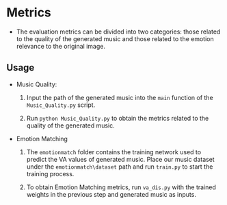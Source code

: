 # Metrics

+ The evaluation metrics can be divided into two categories: those related to the quality of the generated music and those related to the emotion relevance to the original image.

## Usage

+ Music Quality:
  
  1. Input the path of the generated music into the `main` function of the `Music_Quality.py` script.
  
  2. Run `python Music_Quality.py` to obtain the metrics related to the quality of the generated music.
+ Emotion Matching
  1. The `emotionmatch` folder contains the training network used to  predict the VA values of generated music. Place our music dataset under the `emotionmatch\dataset` path and run `train.py` to start the training process.
  
  2. To obtain Emotion Matching metrics, run `va_dis.py` with the trained weights in the previous step and generated music as inputs.